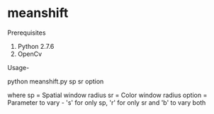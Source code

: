 # meanshift

Prerequisites
1. Python 2.7.6
2. OpenCv

Usage-  

python meanshift.py sp sr option

where 
  sp = Spatial window radius
  sr = Color window radius
  option = Parameter to vary - 's' for only sp, 'r' for only sr and 'b' to vary both
